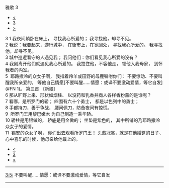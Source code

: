 ﻿





 雅歌 3




* [<](bible/SNG02.md)
* [3](bible/SNG.md)
* [>](bible/SNG04.md)



 
3 
1 我夜间躺卧在床上， 寻找我心所爱的； 我寻找他，却寻不见。  
2 我说：我要起来，游行城中， 在街市上，在宽阔处， 寻找我心所爱的。 我寻找他，却寻不见。  
3 城中巡逻看守的人遇见我； 我问他们：你们看见我心所爱的没有？  
4 我刚离开他们就遇见我心所爱的。 我拉住他，不容他走， 领他入我母家， 到怀我者的内室。  
5  耶路撒冷的众女子啊， 我指着羚羊或田野的母鹿嘱咐你们： 不要惊动、不要叫醒我所亲爱的， 等他自己情愿[不要叫醒......情愿：或译不要激动爱情，等它自发](#FN
1)。 第三首 〔新娘〕  
6 那从旷野上来、形状如烟柱、 以没药和乳香并商人各样香粉薰的是谁呢？  
7 看哪，是所罗门的轿； 四围有六十个勇士， 都是以色列中的勇士；  
8 手都持刀，善于争战， 腰间佩刀，防备夜间有惊慌。  
9  所罗门王用黎巴嫩木 为自己制造一乘华轿。  
10 轿柱是用银做的， 轿底是用金做的； 坐垫是紫色的， 其中所铺的乃耶路撒冷众女子的爱情。  
11  锡安的众女子啊， 你们出去观看所罗门王！ 头戴冠冕，就是在他婚筵的日子、 心中喜乐的时候，他母亲给他戴上的。 
* [<](bible/SNG02.md)
* [3](bible/SNG.md)
* [>](bible/SNG04.md)





---


[3:5:](#V5)
不要叫醒......情愿：或译不要激动爱情，等它自发




---









